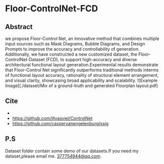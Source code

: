 # Floor-ControlNet-FCD 
## Abstract
we propose Floor-Control Net, an innovative method that combines multiple input sources such as Mask Diagrams, Bubble Diagrams, and Design Prompts to improve the accuracy and controllability of generation. Additionally, we have constructed a new customized dataset, the Floor-ControlNet-Dataset (FCD), to support high-accuracy and diverse architectural functional layout generation.Experimental results demonstrate that Floor-Control Net significantly outperforms traditional methods interms of functional layout accuracy, rationality of structural element arrangement, and visual clarity, showcasing broad applicability and scalability.
![Example Image](./dataset/Mix of a ground-truth and generated Floorplan layout.pdf)
## Cite
*
* https://github.com/lllyasviel/ControlNet
* https://github.com/caspervanengelenburg/ssig
## P.S
Dataset folder contain some demo of our datasets.If you need my dataset,please email me. 377754944@qq.com.
